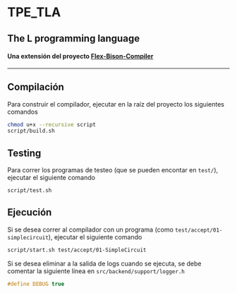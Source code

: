 # TPE_TLA
## The L programming language

#### Una extensión del proyecto [Flex-Bison-Compiler](https://github.com/agustin-golmar/Flex-Bison-Compiler) 
<hr>

## Compilación
Para construir el compilador, ejecutar en la raíz del proyecto los siguientes comandos

```bash
chmod u+x --recursive script
script/build.sh
```

## Testing
Para correr los programas de testeo (que se pueden encontar en `test/`), ejecutar el siguiente comando
```bash
script/test.sh
```

## Ejecución 
Si se desea correr al compilador con un programa (como `test/accept/01-simplecircuit`), ejecutar el siguiente comando
```bash
script/start.sh test/accept/01-SimpleCircuit
```
Si se desea eliminar a la salida de logs cuando se ejecuta, se debe comentar la siguiente línea en `src/backend/support/logger.h`
```c
#define DEBUG true
```
